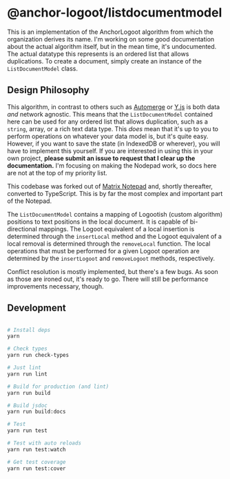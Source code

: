 # @anchor-logoot/listdocumentmodel

This is an implementation of the AnchorLogoot algorithm from which the
organization derives its name. I'm working on some good documentation about the
actual algorithm itself, but in the mean time, it's undocumented. The actual
datatype this represents is an ordered list that allows duplications. To create
a document, simply create an instance of the `ListDocumentModel` class.

## Design Philosophy
This algorithm, in contrast to others such as
[Automerge](https://github.com/automerge/automerge) or
[Y.js](https://github.com/yjs/yjs) is both data *and* network agnostic. This
means that the `ListDocumentModel` contained here can be used for any ordered
list that allows duplication, such as a `string`, array, or a rich text data
type. This *does* mean that it's up to you to perform operations on whatever
your data model is, but it's quite easy. However, if you want to save the state
(in IndexedDB or wherever), you will have to implement this yourself. If you
are interested in using this in your own project, **please submit an issue to
request that I clear up the documentation.** I'm focusing on making the Nodepad
work, so docs here are not at the top of my priority list.

This codebase was forked out of
[Matrix Notepad](https://matrix-notepad.kb1rd.net) and, shortly thereafter,
converted to TypeScript. This is by far the most complex and important part of
the Notepad.

The `ListDocumentModel` contains a mapping of Logootish (custom algorithm)
positions to text positions in the local document. It is capable of
bi-directional mappings. The Logoot equivalent of a local insertion is
determined through the `insertLocal` method and the Logoot equivalent of a
local removal is determined through the `removeLocal` function. The local
operations that must be performed for a given Logoot operation are determined
by the `insertLogoot` and `removeLogoot` methods, respectively.

Conflict resolution is mostly implemented, but there's a few bugs. As soon as
those are ironed out, it's ready to go. There will still be performance
improvements necessary, though.

## Development

```bash

# Install deps
yarn

# Check types
yarn run check-types

# Just lint
yarn run lint

# Build for production (and lint)
yarn run build

# Build jsdoc
yarn run build:docs

# Test
yarn run test

# Test with auto reloads
yarn run test:watch

# Get test coverage
yarn run test:cover

```
